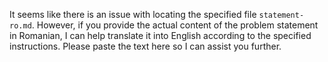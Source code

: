 It seems like there is an issue with locating the specified file `statement-ro.md`. However, if you provide the actual content of the problem statement in Romanian, I can help translate it into English according to the specified instructions. Please paste the text here so I can assist you further.